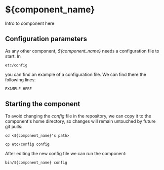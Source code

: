 # ${component_name}
Intro to component here


## Configuration parameters
As any other component, *${component_name}* needs a configuration file to start. In
```
etc/config
```
you can find an example of a configuration file. We can find there the following lines:
```
EXAMPLE HERE
```

## Starting the component
To avoid changing the *config* file in the repository, we can copy it to the component's home directory, so changes will remain untouched by future git pulls:

```
cd <${component_name}'s path> 
```
```
cp etc/config config
```

After editing the new config file we can run the component:

```
bin/${component_name} config
```
